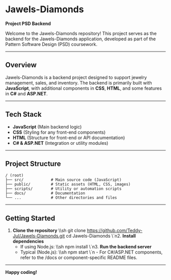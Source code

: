 # Jawels-Diamonds

**Project PSD Backend**

Welcome to the Jawels-Diamonds repository! This project serves as the backend for the Jawels-Diamonds application, developed as part of the Pattern Software Design (PSD) coursework.

---

## Overview

Jawels-Diamonds is a backend project designed to support jewelry management, sales, and inventory. The backend is primarily built with **JavaScript**, with additional components in **CSS**, **HTML**, and some features in **C#** and **ASP.NET**.

---

## Tech Stack
- **JavaScript** (Main backend logic)
- **CSS** (Styling for any front-end components)
- **HTML** (Structure for front-end or API documentation)
- **C# & ASP.NET** (Integration or utility modules)

---

## Project Structure

```
/ (root)
├── src/            # Main source code (JavaScript)
├── public/         # Static assets (HTML, CSS, images)
├── scripts/        # Utility or automation scripts
├── docs/           # Documentation
└── ...             # Other directories and files
```
---

## Getting Started
1. **Clone the repository**
   \\\sh
   git clone https://github.com/Teddy-Jul/Jawels-Diamonds.git
   cd Jawels-Diamonds
   \\\`n2. **Install dependencies**
   - If using Node.js:
     \\\sh
     npm install
     \\\`n3. **Run the backend server**
   - Typical (Node.js):
     \\\sh
     npm start
     \\\`n   - For C#/ASP.NET components, refer to the /docs or component-specific README files.

---



**Happy coding!**
